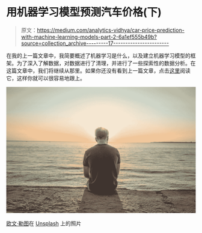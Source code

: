 # 用机器学习模型预测汽车价格(下)

> 原文：<https://medium.com/analytics-vidhya/car-price-prediction-with-machine-learning-models-part-2-6a1ef555b49b?source=collection_archive---------17----------------------->

在我的上一篇文章中，我简要概述了机器学习是什么，以及建立机器学习模型的框架。为了深入了解数据，对数据进行了清理，并进行了一些探索性的数据分析。在这篇文章中，我们将继续从那里。如果你还没有看到上一篇文章，点击[这里](/@dafidodamola/car-price-prediction-with-machine-learning-models-price-f40ea2203f15)阅读它，这样你就可以很容易地跟上。

![](img/e83e23df212cd6325111b2c2626d664a.png)

[欧文·勒图](https://unsplash.com/@lerwannl?utm_source=medium&utm_medium=referral)在 [Unsplash](https://unsplash.com?utm_source=medium&utm_medium=referral) 上的照片